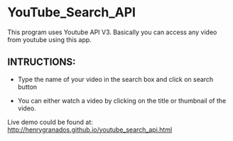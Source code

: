 # YouTube_Search_API

This program uses Youtube API V3. Basically you can access any video from youtube using this app. 

<h2><b>INTRUCTIONS:</b></h2>

- Type the name of your video in the search box and click on search button

- You can either watch a video by clicking on the title or thumbnail of the video.

Live demo could be found at: http://henrygranados.github.io/youtube_search_api.html
